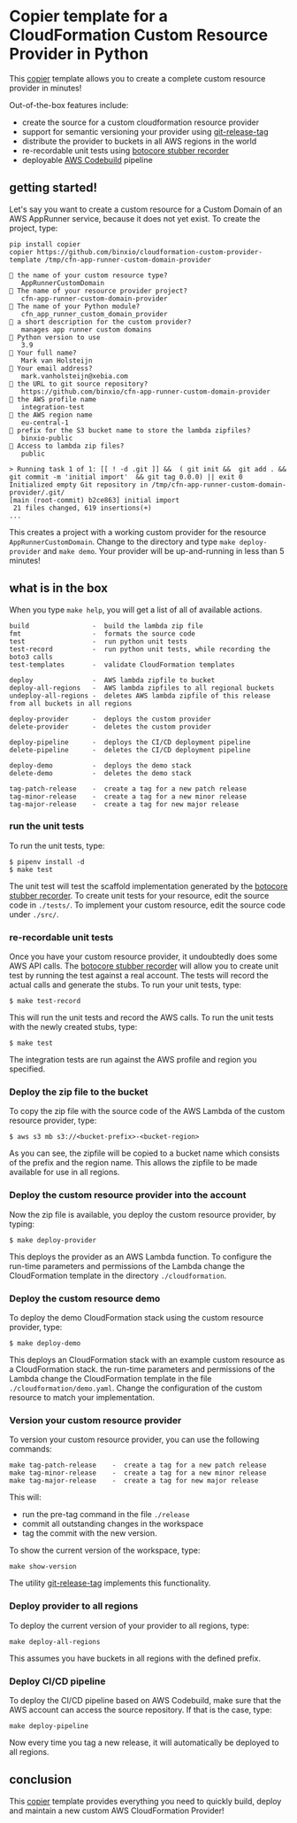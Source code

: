 Copier template for a CloudFormation Custom Resource Provider in Python
==============================================================
This [copier](https://copier.readthedocs.io/) template  allows you to  create a complete custom resource provider in minutes!

Out-of-the-box features include:
- create the source for a custom cloudformation resource provider
- support for semantic versioning your provider using [git-release-tag](https://github.com/binxio/git-release-tag)
- distribute the provider to buckets in all AWS regions in the world
- re-recordable unit tests using [botocore stubber recorder](https://pypi.org/project/botocore-stubber-recorder/)
- deployable [AWS Codebuild](https://aws.amazon.com/codebuild/) pipeline

## getting started!
Let's say you want to create a custom resource for a Custom Domain of an AWS AppRunner service,
because it does not yet exist. To create the project, type:

```shell
pip install copier
copier https://github.com/binxio/cloudformation-custom-provider-template /tmp/cfn-app-runner-custom-domain-provider

🎤 the name of your custom resource type?
   AppRunnerCustomDomain
🎤 The name of your resource provider project?
   cfn-app-runner-custom-domain-provider
🎤 The name of your Python module?
   cfn_app_runner_custom_domain_provider
🎤 a short description for the custom provider?
   manages app runner custom domains 
🎤 Python version to use
   3.9
🎤 Your full name?
   Mark van Holsteijn
🎤 Your email address?
   mark.vanholsteijn@xebia.com
🎤 the URL to git source repository?
   https://github.com/binxio/cfn-app-runner-custom-domain-provider
🎤 the AWS profile name
   integration-test
🎤 the AWS region name
   eu-central-1
🎤 prefix for the S3 bucket name to store the lambda zipfiles?
   binxio-public
🎤 Access to lambda zip files?
   public

> Running task 1 of 1: [[ ! -d .git ]] &&  ( git init &&  git add . &&  git commit -m 'initial import'  && git tag 0.0.0) || exit 0
Initialized empty Git repository in /tmp/cfn-app-runner-custom-domain-provider/.git/
[main (root-commit) b2ce863] initial import
 21 files changed, 619 insertions(+)
...
````
This creates a project with a working custom provider for the resource `AppRunnerCustomDomain`. Change to 
the directory and type `make deploy-provider` and `make demo`. Your provider will be up-and-running
in less than 5 minutes!

## what is in the box
When you type `make help`, you will get a list of all of available actions.

```text
build                -  build the lambda zip file
fmt                  -  formats the source code
test                 -  run python unit tests
test-record          -  run python unit tests, while recording the boto3 calls
test-templates       -  validate CloudFormation templates

deploy               -  AWS lambda zipfile to bucket
deploy-all-regions   -  AWS lambda zipfiles to all regional buckets
undeploy-all-regions -  deletes AWS lambda zipfile of this release from all buckets in all regions

deploy-provider      -  deploys the custom provider
delete-provider      -  deletes the custom provider

deploy-pipeline      -  deploys the CI/CD deployment pipeline
delete-pipeline      -  deletes the CI/CD deployment pipeline

deploy-demo          -  deploys the demo stack
delete-demo          -  deletes the demo stack

tag-patch-release    -  create a tag for a new patch release
tag-minor-release    -  create a tag for a new minor release
tag-major-release    -  create a tag for new major release
```

### run the unit tests
To run the unit tests, type:

```shell
$ pipenv install -d
$ make test
```

The unit test will test the scaffold implementation generated by the [botocore stubber recorder](https://pypi.org/project/botocore-stubber-recorder/).
To create unit tests for your resource, edit the source code in `./tests/`. To implement your custom
resource, edit the source code under `./src/`.

### re-recordable unit tests
Once you have your custom resource provider, it undoubtedly does some AWS API calls.
The [botocore stubber recorder](https://pypi.org/project/botocore-stubber-recorder/) will
allow you to create unit test by running the test against a real account. The tests
will record the actual calls and generate the stubs. To run your unit tests, type:

```shell
$ make test-record
```
This will run the unit tests and record the AWS calls. To run the unit tests with the
newly created stubs, type:

```shell
$ make test
```
The integration tests are run against the AWS profile and region you specified.

### Deploy the zip file to the bucket
To copy the zip file with the source code of the AWS Lambda of the custom resource provider, type:
```shell
$ aws s3 mb s3://<bucket-prefix>-<bucket-region>
```
As you can see, the zipfile will be copied to a bucket name which consists of the prefix
and the region name.  This allows the zipfile to be made available for use in
all regions.

### Deploy the custom resource provider into the account
Now the zip file is available, you deploy the custom resource provider, by typing:
```shell
$ make deploy-provider
```
This deploys the provider as an AWS Lambda function. To configure
the run-time parameters and permissions of the Lambda change the CloudFormation
template in the directory `./cloudformation`.

### Deploy the custom resource demo
To deploy the demo CloudFormation stack using the custom resource provider, type:
```shell
$ make deploy-demo
```
This deploys an CloudFormation stack with an example custom resource as a CloudFormation stack.
the run-time parameters and permissions of the Lambda change the CloudFormation
template in the file `./cloudformation/demo.yaml`. Change the configuration of the custom
resource to match your implementation.

### Version your custom resource provider
To version your custom resource provider, you can use the following commands:

```text
make tag-patch-release    -  create a tag for a new patch release
make tag-minor-release    -  create a tag for a new minor release
make tag-major-release    -  create a tag for new major release
```

This will:
- run the pre-tag command in the file `./release`
- commit all outstanding changes in the workspace
- tag the commit with the new version.

To show the current version of the workspace, type:

```shell
make show-version
```

The utility [git-release-tag](https://github.com/binxio/git-release-tag)
implements this functionality.

### Deploy provider to all regions
To deploy the current version of your provider to all regions, type:

```shell
make deploy-all-regions
```
This assumes you have buckets in all regions with the defined prefix.

### Deploy CI/CD pipeline
To deploy the CI/CD pipeline based on AWS Codebuild, make sure that the AWS account can 
access the source repository. If that is the case, type:

```shell
make deploy-pipeline
```
Now every time you tag a new release, it will automatically be deployed to all regions.

## conclusion
This [copier](https://copier.readthedocs.io/) template provides everything you need to quickly
build, deploy and maintain a new custom AWS CloudFormation Provider!
